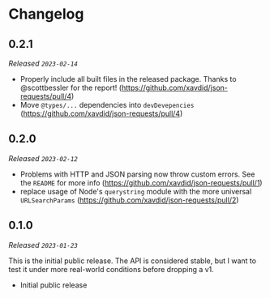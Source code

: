 # Changelog

## 0.2.1

_Released `2023-02-14`_

- Properly include all built files in the released package. Thanks to @scottbessler for the report! (https://github.com/xavdid/json-requests/pull/4)
- Move `@types/...` dependencies into `devDevepencies` (https://github.com/xavdid/json-requests/pull/4)

## 0.2.0

_Released `2023-02-12`_

- Problems with HTTP and JSON parsing now throw custom errors. See the `README` for more info (https://github.com/xavdid/json-requests/pull/1)
- replace usage of Node's `querystring` module with the more universal `URLSearchParams` (https://github.com/xavdid/json-requests/pull/2)

## 0.1.0

_Released `2023-01-23`_

This is the initial public release. The API is considered stable, but I want to test it under more real-world conditions before dropping a v1.

- Initial public release
